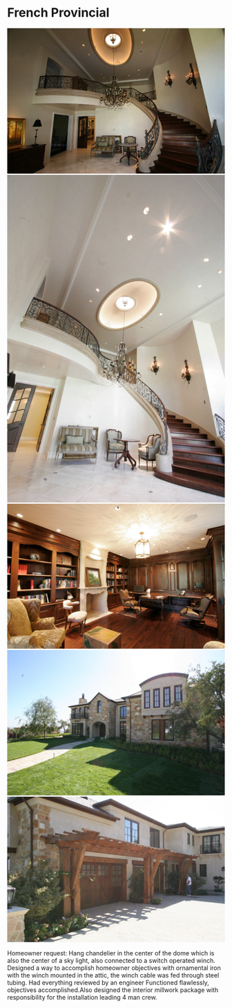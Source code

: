 # French Provincial

<div class="main-carousel">
  <img class="carousel-cell" src="/_media/portfolio/new-construction/french-provincial/chandelier.jpg"/>
  <img class="carousel-cell" src="/_media/portfolio/new-construction/french-provincial/chandelier-2.jpg"/>
  <img class="carousel-cell" src="/_media/portfolio/new-construction/french-provincial/office.jpg"/>
  <img class="carousel-cell" src="/_media/portfolio/new-construction/french-provincial/elevation.jpg"/>
  <img class="carousel-cell" src="/_media/portfolio/new-construction/french-provincial/garage-outside.jpg"/>
</div>

Homeowner request: Hang chandelier in the center of the dome which is also the
center of a sky light, also connected to a switch operated winch. Designed a way
to accomplish homeowner objectives with ornamental iron with the winch mounted
in the attic, the winch cable was fed through steel tubing. Had everything
reviewed by an engineer Functioned flawlessly, objectives accomplished.Also
designed the interior millwork package with responsibility for the installation
leading 4 man crew.
